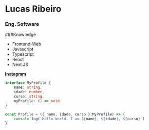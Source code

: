 # Lucas Ribeiro

### **Eng. Software** 

###Knowledge
- Frontend-Web
- Javascript
- Typescript
- React
- Next.JS

[**Instagram**](https://www.instagram.com/lucas.rl7/)

```typescript
interface MyProfile {
    name: string,
    idade: number,
    curso: string,
    myProfile: () => void
}

const Profile = ({ name, idade, curso }:MyProfile) => {
    console.log(`Hello World. I am ${name}, ${idade}, ${curso}`)
}
```
